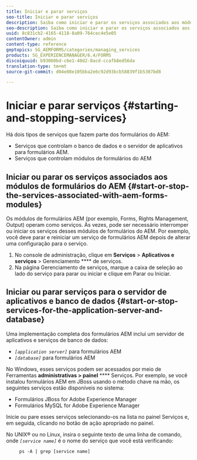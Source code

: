 ```yaml
---
title: Iniciar e parar serviços
seo-title: Iniciar e parar serviços
description: Saiba como iniciar e parar os serviços associados aos módulos do AEM Forms e ao servidor e banco de dados de aplicativos.
seo-description: Saiba como iniciar e parar os serviços associados aos módulos do AEM Forms e ao servidor e banco de dados de aplicativos.
uuid: 8c831cb2-4165-4118-8a09-764cec4e5e05
contentOwner: admin
content-type: reference
geptopics: SG_AEMFORMS/categories/managing_services
products: SG_EXPERIENCEMANAGER/6.4/FORMS
discoiquuid: b93060bd-c6e1-40d2-8acd-ccafb8ed56da
translation-type: tm+mt
source-git-commit: d04e08e105bba2e6c92d93bcb58839f1b5307bd8

---
```



# Iniciar e parar serviços {#starting-and-stopping-services}

Há dois tipos de serviços que fazem parte dos formulários do AEM:

* Serviços que controlam o banco de dados e o servidor de aplicativos para formulários AEM.
* Serviços que controlam módulos de formulários do AEM

## Iniciar ou parar os serviços associados aos módulos de formulários do AEM {#start-or-stop-the-services-associated-with-aem-forms-modules}

Os módulos de formulários AEM (por exemplo, Forms, Rights Management, Output) operam como serviços. Às vezes, pode ser necessário interromper ou iniciar os serviços desses módulos de formulários do AEM. Por exemplo, você deve parar e reiniciar um serviço de formulários AEM depois de alterar uma configuração para o serviço.

1. No console de administração, clique em **Serviços** > **Aplicativos e serviços** > Gerenciamento **** de serviços.
1. Na página Gerenciamento de serviços, marque a caixa de seleção ao lado do serviço para parar ou iniciar e clique em Parar ou Iniciar.

## Iniciar ou parar serviços para o servidor de aplicativos e banco de dados {#start-or-stop-services-for-the-application-server-and-database}

Uma implementação completa dos formulários AEM inclui um servidor de aplicativos e serviços de banco de dados:

* *`[application server]`* para formulários AEM
* *`[database]`* para formulários AEM

No Windows, esses serviços podem ser acessados por meio de Ferramentas **administrativas > painel** **** Serviços. Por exemplo, se você instalou formulários AEM em JBoss usando o método chave na mão, os seguintes serviços estão disponíveis no sistema:

* Formulários JBoss for Adobe Experience Manager
* Formulários MySQL for Adobe Experience Manager

Inicie ou pare esses serviços selecionando-os na lista no painel Serviços e, em seguida, clicando no botão de ação apropriado no painel.

No UNIX® ou no Linux, insira o seguinte texto de uma linha de comando, onde *`[service name]`* é o nome do serviço que você está verificando:

```as3
     ps -A | grep [service name]
```

